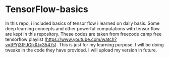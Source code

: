 # TensorFlow-basics
In this repo, i included basics of tensor flow i learned on daily basis. Some deep learning concepts and other powerful computations with tensor flow are kept in this repository.
These codes are taken from freecode camp free tensorflow playlist (https://www.youtube.com/watch?v=tPYj3fFJGjk&t=3547s). This is just for my learning purpose. 
I will be doing tweaks in the code they have provided. I will upload my version in future.
